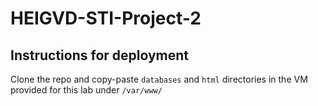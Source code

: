 # HEIGVD-STI-Project-2

## Instructions for deployment
Clone the repo and copy-paste `databases` and `html` directories in the VM provided for this lab under `/var/www/`
